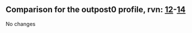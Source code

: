 ## Comparison for the outpost0 profile, rvn: [12](https://github.com/PRO100KatYT/FortniteProfileRevisions/tree/main/profiles/outpost0/12%20outpost0.json)-[14](https://github.com/PRO100KatYT/FortniteProfileRevisions/tree/main/profiles/outpost0/14%20outpost0.json)

No changes
